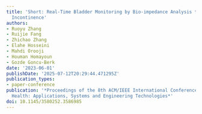 ```yaml
---
title: 'Short: Real-Time Bladder Monitoring by Bio-impedance Analysis to Aid Urinary
  Incontinence'
authors:
- Ruoyu Zhang
- Ruijie Fang
- Zhichao Zhang
- Elahe Hosseini
- Mahdi Orooji
- Houman Homayoun
- Gozde Goncu-Berk
date: '2023-06-01'
publishDate: '2025-07-12T20:29:44.471295Z'
publication_types:
- paper-conference
publication: '*Proceedings of the 8th ACM/IEEE International Conference on Connected
  Health: Applications, Systems and Engineering Technologies*'
doi: 10.1145/3580252.3586985
---
```

